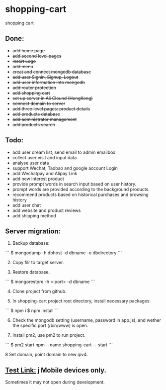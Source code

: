 # shopping-cart
shopping cart

## Done:
+ ~~add home page~~
+ ~~add second level pages~~
+ ~~insert Logo~~
+ ~~add menu~~
+ ~~creat and connect mongodb database~~
+ ~~add user Signin, Signup, Logout~~
+ ~~add user information into mongodb~~
+ ~~add router protection~~
+ ~~add shopping cart~~
+ ~~set up server in Ali Clound (HongKong)~~
+ ~~connect domain to server~~
+ ~~add three level pages: product details~~
+ ~~add products database~~
+ ~~add administrator management~~
+ ~~add products search~~


## Todo:
+ add user dream list, send email to admin emailbox
+ collect user visit and input data
+ analyse user data
+ support Wechat, Taobao and google account Login
+ add Wechatpay and Alipay Link
+ add new interest product
+ provide prompt words in search input based on user history.
+ prompt words are provided according to the background products.
+ recommend products based on historical purchases and browsing history
+ add user chat
+ add website and product reviews
+ add shipping method 


## Server migration:
1. Backup database:

´´´
$ mongodump -h dbhost -d dbname -o dbdirectory
´´´

2. Copy filr to target server.

3. Restore database.

´´´
$ mongorestore -h <hostname><:port> -d dbname <path to backup file>
´´´

4. Clone project from github.

5. In shopping-cart project root directory, install necessary packages:

´´´
$ npm i
$ npm install <other packages>
´´´

6. Check the mongodb setting (username, password in app.js), and wether the specific port (/bin/www) is open.

7. Install pm2, use pm2 to run project.

´´´
$ pm2 start npm --name shopping-cart -- start
´´´

8 Set domain, point domain to new ipv4.


## [Test Link:](http://www.germanfamily.eu) j Mobile devices only.

Sometimes it may not open during development.


